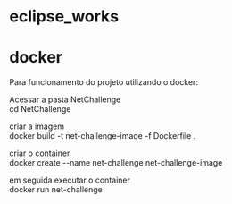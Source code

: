 # eclipse_works


# docker
Para funcionamento do projeto utilizando o docker:

Acessar a pasta NetChallenge <br>
cd NetChallenge

criar a imagem<br>
docker build -t net-challenge-image -f Dockerfile .

criar o container<br>
docker create --name net-challenge net-challenge-image

em seguida executar o container<br>
docker run net-challenge
